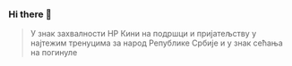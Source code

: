 ### Hi there 👋

> У знак захвалности НР Кини на
> подршци и пријатељству у најтежим
> тренуцима за народ Републике Србије
> и у знак сећања на погинуле
